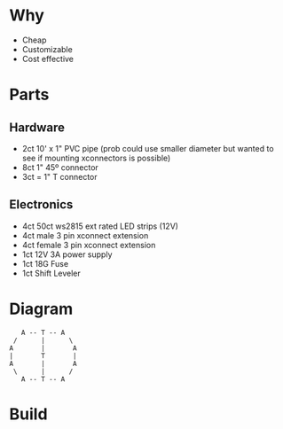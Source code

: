 # Why
- Cheap
- Customizable
- Cost effective

# Parts
## Hardware
- 2ct 10' x 1" PVC pipe (prob could use smaller diameter but wanted to see if mounting xconnectors is possible)
- 8ct 1" 45º connector
- 3ct = 1" T connector

## Electronics
- 4ct 50ct ws2815 ext rated LED strips (12V)
- 4ct male 3 pin xconnect extension
- 4ct female 3 pin xconnect extension
- 1ct 12V 3A power supply
- 1ct 18G Fuse
- 1ct Shift Leveler

# Diagram
```
   A -- T -- A
 /      |      \
A       |       A
|       T       |
A       |       A
 \      |      /
   A -- T -- A
```

# Build
